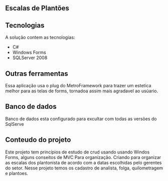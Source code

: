 ## Escalas de Plantões

## Tecnologias
A solução contem as tecnologias:

- C#
- Windows Forms
- SQLServer 2008 

## Outras ferramentas
  Essa aplicação usa o plug do MetroFramework para trazer um estetica melhor para as telas de forms, tornadoa assim mais 
  agradavel ao usúario.

## Banco de dados

Banco de dados esta configurado para excultar com todas as versões do SqlServe

## Conteudo do projeto

Este projeto tem princípios de estudo de crud usando usando Windos Forms, alguns conseitos de MVC Para organização. Criando para organizar as escalas dos plantonista de acordo com a datas escolhidas pelo gerentes do setor.
Nesse projeto temos os cadastro de analista, folga, quilometragem e plantoes.  



